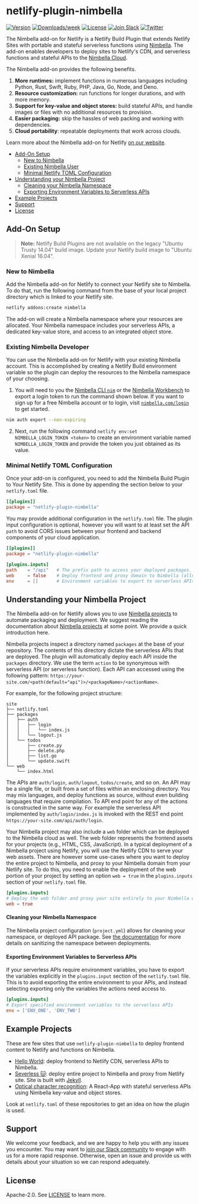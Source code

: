 # netlify-plugin-nimbella

[![Version](https://img.shields.io/npm/v/netlify-plugin-nimbella.svg)](https://npmjs.org/package/netlify-plugin-nimbella)
[![Downloads/week](https://img.shields.io/npm/dw/netlify-plugin-nimbella.svg)](https://npmjs.org/package/netlify-plugin-nimbella)
[![License](https://img.shields.io/badge/license-Apache--2.0-blue.svg)](http://www.apache.org/licenses/LICENSE-2.0)
[![Join Slack](https://img.shields.io/badge/join-slack-9B69A0.svg)](https://nimbella-community.slack.com/)
[![Twitter](https://img.shields.io/twitter/follow/nimbella.svg?style=social&logo=twitter)](https://twitter.com/intent/follow?screen_name=nimbella)

The Nimbella add-on for Netlify is a Netlify Build Plugin that extends Netlify Sites with portable and stateful serverless functions using [Nimbella](https://nimbella.com/product/platform). The add-on enables developers to deploy sites to Netlify's CDN, and serverless functions and stateful APIs to the [Nimbella Cloud](https://nimbella.com).

The Nimbella add-on provides the following benefits.

1. **More runtimes:** implement functions in numerous languages including Python, Rust, Swift, Ruby, PHP, Java, Go, Node, and Deno.
2. **Resource customization:** run functions for longer durations, and with more memory.
3. **Support for key-value and object stores:** build stateful APIs, and handle images or files with no additional resources to provision.
4. **Easier packaging:** skip the hassles of web packing and working with dependencies.
5. **Cloud portability**: repeatable deployments that work across clouds.

Learn more about the Nimbella add-on for Netlify [on our website](https://nimbella.com/integrations/netlify).

- [Add-On Setup](#add-on-setup)
  - [New to Nimbella](#New-to-Nimbella)
  - [Existing Nimbella User](#Existing-Nimbella-Developer)
  - [Minimal Netlify TOML Configuration](#Minimal-Netlify-TOML-Configuration)
- [Understanding your Nimbella Project](#Understanding-Your-Nimbella-Project)
  - [Cleaning your Nimbella Namespace](#Cleaning-your-Nimbella-Namespace)
  - [Exporting Environment Variables to Serverless APIs](#Exporting-Environment-Variables-to-Serverless-APIs)
- [Example Projects](#Example-Projects)
- [Support](#Support)
- [License](#License)

## Add-On Setup

> **Note:** Netlify Build Plugins are not available on the legacy "Ubuntu Trusty 14.04" build image. Update your Netlify build image to "Ubuntu Xenial 16.04".

### New to Nimbella

Add the Nimbella add-on for Netlify to connect your Netlify site to Nimbella.
To do that, run the following command from the base of your local project directory which is linked to your Netlify site.

```sh
netlify addons:create nimbella
```

The add-on will create a Nimbella namespace where your resources are allocated. Your Nimbella namespace includes your serverless APIs, a dedicated key-value store, and access to an integrated object store.

<!--TODO: add steps to claim the namespace and configure `nim` CLI when the flow is enabled. -->
<!--You may claim the namespace and login to your Nimbella account by running `netlify addons:auth nimbella`.-->

### Existing Nimbella Developer

You can use the Nimbella add-on for Netlify with your existing Nimbella account. This is accomplished by creating a Netlify Build environment variable so the plugin can deploy the resources to the Nimbella namespace of your choosing.

1. You will need to you the [Nimbella CLI `nim`](https://nimbella.io/downloads/nim/nim.html) or the [Nimbella Workbench](https://nimbella.io/wb) to export a login token to run the command shown below. If you want to sign up for a free Nimbella account or to login, visit [`nimbella.com/login`](https://nimbella.com/login) to get started.

```sh
nim auth export --non-expiring
```

2. Next, run the following command `netlify env:set NIMBELLA_LOGIN_TOKEN <token>` to create an environment variable named `NIMBELLA_LOGIN_TOKEN` and provide the token you just obtained as its value.

### Minimal Netlify TOML Configuration

Once your add-on is configured, you need to add the Nimbella Build Plugin to Your Netlify Site. This is done by appending the section below to your `netlify.toml` file.

```toml
[[plugins]]
package = "netlify-plugin-nimbella"
```

You may provide additional configuration in the `netlify.toml` file. The plugin input configuration is optional, however you will want to at least set the API `path` to avoid CORS issues between your frontend and backend components of your cloud application.

```toml
[[plugins]]
package = "netlify-plugin-nimbella"

[plugins.inputs]
path    = "/api"   # The prefix path to access your deployed packages.
web     = false    # Deploy frontend and proxy domain to Nimbella (allowed values are true or false).
env     = []       # Environment variables to export to serverless APIs.
```

## Understanding your Nimbella Project

The Nimbella add-on for Netlify allows you to use [Nimbella projects](https://nimbella.io/downloads/nim/nim.html#overview-of-nimbella-projects-actions-and-deployment) to automate packaging and deployment. We suggest reading the documentation about [Nimbella projects](https://nimbella.io/downloads/nim/nim.html#overview-of-nimbella-projects-actions-and-deployment) at some point. We provide a quick introduction here.

Nimbella projects inspect a directory named `packages` at the base of your repository. The contents of this directory dictate the serverless APIs that are deployed. The plugin will automatically deploy each API inside the `packages` directory. We use the term `action` to be synonymous with serverless API (or serverless function). Each API can accessed using the following pattern: `https://your-site.com/<path(default="api")>/<packageName>/<actionName>`.

For example, for the following project structure:

```
site
├── netlify.toml
├── packages
│   ├── auth
│   │   ├── login
│   │   │   └── index.js
│   │   └── logout.js
│   └── todos
│       ├── create.py
│       ├── delete.php
│       ├── list.go
│       └── update.swift
└── web
    └── index.html
```

The APIs are `auth/login`, `auth/logout`, `todos/create`, and so on. An API may be a single file, or built from a set of files within an enclosing directory. You may mix languages, and deploy functions as source, without even building languages that require compilation. To API end point for any of the actions is constructed in the same way. For example the serverless API implemented by `auth/login/index.js` is invoked with the REST end point `https://your-site.com/api/auth/login`.

Your Nimbella project may also include a `web` folder which can be deployed to the Nimbella cloud as well. The web folder represents the frontend assets for your projects (e.g., HTML, CSS, JavaScript). In a typical deployment of a Nimbella project using Netlify, you will use the Netlify CDN to serve your web assets. There are however some use-cases where you want to deploy the entire project to Nimbella, and proxy to your Nimbella domain from your Netlify site. To do this, you need to enable the deployment of the web portion of your project by setting an option `web = true` in the `plugins.inputs` section of your `netlify.toml` file.

```toml
[plugins.inputs]
# Deploy the web folder and proxy your site entirely to your Nimbella deployment.
web = true
```

#### Cleaning your Nimbella Namespace

The Nimbella project configuration (`project.yml`) allows for cleaning your namespace, or deployed API package. See [the documentation](https://docs.nimbella.com/configuration#adding-project-configuration) for more details on sanitizing the namespace between deployments.

#### Exporting Environment Variables to Serverless APIs

If your serverless APIs require environment variables, you have to export the variables explicitly in the `plugins.input` section of the `netlify.toml` file. This is to avoid exporting the entire environment to your APIs, and instead selecting exporting only the variables the actions need access to.

```toml
[plugins.inputs]
# Export specified environment variables to the serverless APIs
env = ['ENV_ONE', 'ENV_TWO']
```

## Example Projects

These are few sites that use `netlify-plugin-nimbella` to deploy frontend content to Netlify and functions on Nimbella.

- [Hello World](https://github.com/nimbella/netlify-plugin-nimbella.netlify.app): deploy frontend to Netlify CDN, serverless APIs to Nimbella.
- [Severless 🐱](https://github.com/rabbah/whiskers): deploy entire project to Nimbella and proxy from Netlify site. Site is built with [Jekyll](https://jekyllrb.com).
- [Optical character recognition](https://github.com/nimbella/netlify-nimbella-ocr): A React-App with stateful serverless APIs using Nimbella key-value and object stores.

Look at `netlify.toml` of these repositories to get an idea on how the plugin is used.

## Support

We welcome your feedback, and we are  happy to help you with any issues you encounter. You may want to [join our Slack community](https://nimbella-community.slack.com) to engage with us for a more rapid response. Otherwise, open an issue and provide us with details about your situation so we can respond adequately.

## License

Apache-2.0. See [LICENSE](LICENSE) to learn more.
